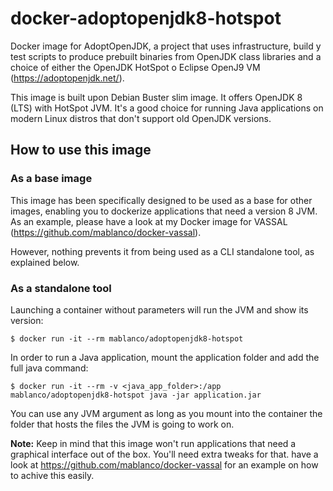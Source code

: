 # docker-adoptopenjdk8-hotspot

Docker image for AdoptOpenJDK, a project that uses infrastructure, build y test scripts to produce prebuilt binaries from OpenJDK class libraries and a choice of either the OpenJDK HotSpot o Eclipse OpenJ9 VM (<https://adoptopenjdk.net/>).

This image is built upon Debian Buster slim image. It offers OpenJDK 8 (LTS) with HotSpot JVM. It's a good choice for running Java applications on modern Linux distros that don't support old OpenJDK versions.

## How to use this image

### As a base image

This image has been specifically designed to be used as a base for other images, enabling you to dockerize applications that need a version 8 JVM. As an example, please have a look at my Docker image for VASSAL (<https://github.com/mablanco/docker-vassal>).

However, nothing prevents it from being used as a CLI standalone tool, as explained below.

### As a standalone tool

Launching a container without parameters will run the JVM and show its version:

    $ docker run -it --rm mablanco/adoptopenjdk8-hotspot

In order to run a Java application, mount the application folder and add the full java command:

    $ docker run -it --rm -v <java_app_folder>:/app mablanco/adoptopenjdk8-hotspot java -jar application.jar

You can use any JVM argument as long as you mount into the container the folder that hosts the files the JVM is going to work on.

**Note:** Keep in mind that this image won't run applications that need a graphical interface out of the box. You'll need extra tweaks for that. have a look at <https://github.com/mablanco/docker-vassal> for an example on how to achive this easily.
